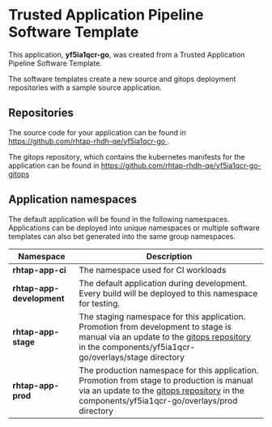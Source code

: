 # Trusted Application Pipeline Software Template

This application, **yf5ia1qcr-go**, was created from a Trusted Application Pipeline Software Template.

The software templates create a new source and gitops deployment repositories with a sample source application. 

## Repositories

The source code for your application can be found in [https://github.com/rhtap-rhdh-qe/yf5ia1qcr-go ](https://github.com/rhtap-rhdh-qe/yf5ia1qcr-go ).
 
The gitops repository, which contains the kubernetes manifests for the application can be found in 
[https://github.com/rhtap-rhdh-qe/yf5ia1qcr-go-gitops ](https://github.com/rhtap-rhdh-qe/yf5ia1qcr-go-gitops ) 

## Application namespaces 

The default application will be found in the following namespaces. Applications can be deployed into unique namespaces or multiple software templates can also bet generated into the same group namespaces.  

|  Namespace   |  Description   |  
| -------- | -------- |
| **rhtap-app-ci** | The namespace used for CI workloads |
| **rhtap-app-development** | The default application during development. Every build will be deployed to this namespace for testing. |
| **rhtap-app-stage** | The staging namespace for this application. Promotion from development to stage is manual via an update to the [gitops repository](https://github.com/rhtap-rhdh-qe/yf5ia1qcr-go-gitops ) in the components/yf5ia1qcr-go/overlays/stage directory |
| **rhtap-app-prod** | The production namespace for this application. Promotion from stage to production is manual via an update to the [gitops repository](https://github.com/rhtap-rhdh-qe/yf5ia1qcr-go-gitops ) in the components/yf5ia1qcr-go/overlays/prod directory |